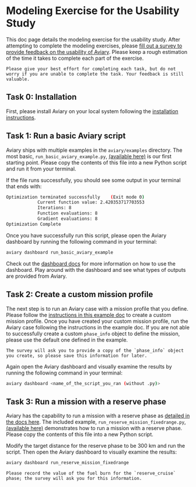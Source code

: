 # Modeling Exercise for the Usability Study

This doc page details the modeling exercise for the usability study.
After attempting to complete the modeling exercises, please [fill out a survey to provide feedback on the usability of Aviary](https://forms.gle/pwNsRiwSWM5fwmTg9).
Please keep a rough estimation of the time it takes to complete each part of the exercise.

```{note}
Please give your best effort for completing each task, but do not worry if you are unable to complete the task. Your feedback is still valuable.
```

## Task 0: Installation

First, please install Aviary on your local system following the [installation instructions](../getting_started/installation.md).

## Task 1: Run a basic Aviary script

Aviary ships with multiple examples in the `aviary/examples` directory.
The most basic, `run_basic_aviary_example.py`, [(available here)](https://github.com/OpenMDAO/Aviary/blob/main/aviary/examples/run_basic_aviary_example.py) is our first starting point.
Please copy the contents of this file into a new Python script and run it from your terminal.

If the file runs successfully, you should see some output in your terminal that ends with:

```bash
Optimization terminated successfully    (Exit mode 0)
            Current function value: 2.420353717703553
            Iterations: 8
            Function evaluations: 8
            Gradient evaluations: 8
Optimization Complete
```

Once you have successfully run this script, please open the Aviary dashboard by running the following command in your terminal:

```bash
aviary dashboard run_basic_aviary_example
```

Check out the [dashboard docs](../user_guide/outputs_and_how_to_read_them.md) for more information on how to use the dashboard.
Play around with the dashboard and see what types of outputs are provided from Aviary.

## Task 2: Create a custom mission profile

The next step is to run an Aviary case with a mission profile that you define.
Please follow the [instructions in this example doc](../examples/simple_mission_example.ipynb) to create a custom mission profile.
Once you have created your custom mission profile, run the Aviary case following the instructions in the example doc.
If you are not able to successfully create a custom `phase_info` object to define the mission, please use the default one defined in the example.

```{note}
The survey will ask you to provide a copy of the `phase_info` object you create, so please save this information for later.
```

Again open the Aviary dashboard and visually examine the results by running the following command in your terminal:

```bash
aviary dashboard <name_of_the_script_you_ran (without .py)>
```

## Task 3: Run a mission with a reserve phase

Aviary has the capability to run a mission with a reserve phase as [detailed in the docs here](https://openmdao.github.io/Aviary/examples/reserve_missions.html).
The included example, `run_reserve_mission_fixedrange.py`, [(available here)](https://github.com/OpenMDAO/Aviary/blob/main/aviary/examples/reserve_missions/run_reserve_mission_fixedrange.py) demonstrates how to run a mission with a reserve phase.
Please copy the contents of this file into a new Python script.

Modify the target distance for the reserve phase to be 300 km and run the script.
Then open the Aviary dashboard to visually examine the results:

```bash
aviary dashboard run_reserve_mission_fixedrange
```

```{note}
Please record the value of the fuel burn for the `reserve_cruise` phase; the survey will ask you for this information.
```

